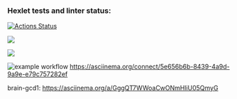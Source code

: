 ### Hexlet tests and linter status:
[![Actions Status](https://github.com/milanych/frontend-project-lvl1/workflows/hexlet-check/badge.svg)](https://github.com/milanych/frontend-project-lvl1/actions)

<a href="https://codeclimate.com/github/codeclimate/codeclimate/maintainability"><img src="https://api.codeclimate.com/v1/badges/a99a88d28ad37a79dbf6/maintainability" /></a>

<a href="https://codeclimate.com/github/codeclimate/codeclimate/test_coverage"><img src="https://api.codeclimate.com/v1/badges/a99a88d28ad37a79dbf6/test_coverage" /></a>

![example workflow](https://github.com/milanych/frontend-project-lvl1/actions/workflows/superlinter.yml/badge.svg)
https://asciinema.org/connect/5e656b6b-8439-4a9d-9a9e-e79c757282ef


brain-gcd1:
https://asciinema.org/a/GggQT7WWoaCwONmHliU05QmyG
